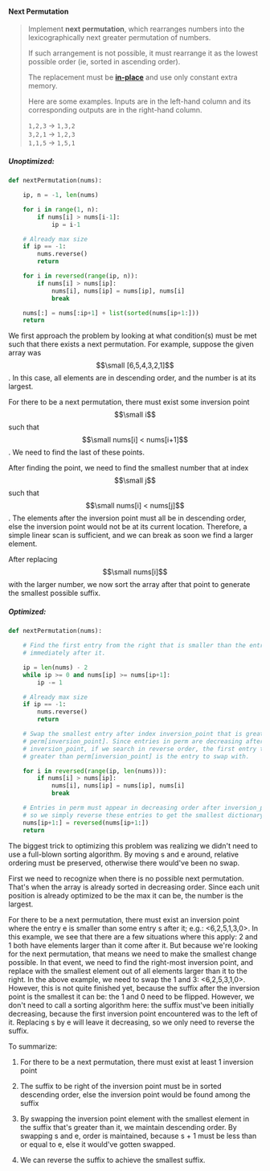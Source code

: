 #### Next Permutation

> Implement **next permutation**, which rearranges numbers into the lexicographically next greater permutation of numbers.
>
> If such arrangement is not possible, it must rearrange it as the lowest possible order \(ie, sorted in ascending order\).
>
> The replacement must be [**in-place**](http://en.wikipedia.org/wiki/In-place_algorithm) and use only constant extra memory.
>
> Here are some examples. Inputs are in the left-hand column and its corresponding outputs are in the right-hand column.
>
> `1,2,3` → `1,3,2`  
> `3,2,1` → `1,2,3`  
> `1,1,5` → `1,5,1`

##### Unoptimized:

```py
def nextPermutation(nums):   

    ip, n = -1, len(nums)

    for i in range(1, n):
        if nums[i] > nums[i-1]:
            ip = i-1

    # Already max size
    if ip == -1:
        nums.reverse()
        return

    for i in reversed(range(ip, n)):
        if nums[i] > nums[ip]:
            nums[i], nums[ip] = nums[ip], nums[i]
            break

    nums[:] = nums[:ip+1] + list(sorted(nums[ip+1:]))
    return
```

We first approach the problem by looking at what condition\(s\) must be met such that there exists a next permutation. For example, suppose the given array was $$\small [6,5,4,3,2,1]$$. In this case, all elements are in descending order, and the number is at its largest.

For there to be a next permutation, there must exist some inversion point $$\small i$$ such that $$\small nums[i] < nums[i+1]$$. We need to find the last of these points.

After finding the point, we need to find the smallest number that at index $$\small j$$ such that $$\small nums[i] < nums[j]$$. The elements after the inversion point must all be in descending order, else the inversion point would not be at its current location. Therefore, a simple linear scan is sufficient, and we can break as soon we find a larger element.

After replacing $$\small nums[i]$$ with the larger number, we now sort the array after that point to generate the smallest possible suffix.

##### Optimized:

```py
def nextPermutation(nums):   

    # Find the first entry from the right that is smaller than the entry
    # immediately after it.

    ip = len(nums) - 2     
    while ip >= 0 and nums[ip] >= nums[ip+1]:
        ip -= 1

    # Already max size
    if ip == -1:
        nums.reverse()
        return

    # Swap the smallest entry after index inversion_point that is greater than
    # perm[inversion_point]. Since entries in perm are decreasing after
    # inversion_point, if we search in reverse order, the first entry that is
    # greater than perm[inversion_point] is the entry to swap with.

    for i in reversed(range(ip, len(nums))):
        if nums[i] > nums[ip]:
            nums[i], nums[ip] = nums[ip], nums[i]
            break

    # Entries in perm must appear in decreasing order after inversion_point,
    # so we simply reverse these entries to get the smallest dictionary order.
    nums[ip+1:] = reversed(nums[ip+1:])
    return
```

The biggest trick to optimizing this problem was realizing we didn't need to use a full-blown sorting algorithm. By moving s and e around, relative ordering must be preserved, otherwise there would've been no swap.

First we need to recognize when there is no possible next permutation. That's when the array is already sorted in decreasing order. Since each unit position is already optimized to be the max it can be, the number is the largest.

For there to be a next permutation, there must exist an inversion point where the entry e is smaller than some entry s after it; e.g.: &lt;6,2,5,1,3,0&gt;. In this example, we see that there are a few situations where this apply: 2 and 1 both have elements larger than it come after it. But because we're looking for the next permutation, that means we need to make the smallest change possible. In that event, we need to find the right-most inversion point, and replace with the smallest element out of all elements larger than it to the right. In the above example, we need to swap the 1 and 3: &lt;6,2,5,3,1,0&gt;. However, this is not quite finished yet, because the suffix after the inversion point is the smallest it can be: the 1 and 0 need to be flipped. However, we don't need to call a sorting algorithm here: the suffix must've been initially decreasing, because the first inversion point encountered was to the left of it. Replacing s by e will leave it decreasing, so we only need to reverse the suffix.

To summarize:

1. For there to be a next permutation, there must exist at least 1 inversion point

2. The suffix to be right of the inversion point must be in sorted descending order, else the inversion point would be found among the suffix

3. By swapping the inversion point element with the smallest element in the suffix that's greater than it, we maintain descending order. By swapping s and e, order is maintained, because s + 1 must be less than or equal to e, else it would've gotten swapped.

4. We can reverse the suffix to achieve the smallest suffix.



